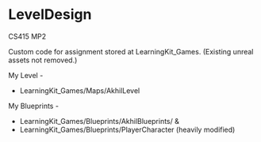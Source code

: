 # LevelDesign
 CS415 MP2

 Custom code for assignment stored at LearningKit_Games. (Existing unreal assets not removed.)
 
My Level -
 * LearningKit_Games/Maps/AkhilLevel


My Blueprints - 
 * LearningKit_Games/Blueprints/AkhilBlueprints/ & 
 * LearningKit_Games/Blueprints/PlayerCharacter (heavily modified)

